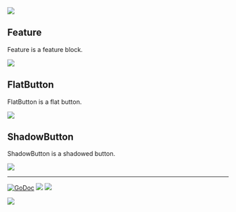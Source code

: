 <img src="http://tjholowaychuk.com:6000/svg/title/TITLE/SUBTITLE">

## Feature

Feature is a feature block.

![](https://gui.apex.sh/component?name=Feature&config=%7B%22title%22%3A%22TITLE%22%2C%22text%22%3A%22Some%20description%20here.%22%7D)

## FlatButton

FlatButton is a flat button.

![](https://gui.apex.sh/component?name=FlatButton&config={"text":"SUBSCRIBE","color":"7956EF"})

## ShadowButton

ShadowButton is a shadowed button.

![](https://gui.apex.sh/component?name=ShadowButton&config={"text":"SUBSCRIBE","color":"7956EF"})

---

[![GoDoc](https://godoc.org/github.com/apex/gui?status.svg)](https://godoc.org/github.com/apex/gui)
![](https://img.shields.io/badge/license-MIT-blue.svg)
![](https://img.shields.io/badge/status-stable-green.svg)

<a href="https://apex.sh"><img src="http://tjholowaychuk.com:6000/svg/sponsor"></a>
